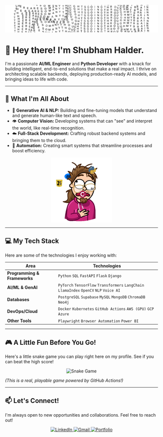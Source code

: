 <div align="center">
  <img src="https://github.com/ShubhamX-AI/ShubhamX-AI/blob/main/headergif1.gif" width="1100" alt="Header GIF">
</div>

# 👋 Hey there! I'm Shubham Halder.

I'm a passionate **AI/ML Engineer** and **Python Developer** with a knack for building intelligent, end-to-end solutions that make a real impact. I thrive on architecting scalable backends, deploying production-ready AI models, and bringing ideas to life with code.

---

## 🚀 What I'm All About

-   🧠 **Generative AI & NLP:** Building and fine-tuning models that understand and generate human-like text and speech.
-   👁️ **Computer Vision:** Developing systems that can "see" and interpret the world, like real-time recognition.
-   ☁️ **Full-Stack Development:** Crafting robust backend systems and bringing them to the cloud.
-   🤖 **Automation:** Creating smart systems that streamline processes and boost efficiency.

<div align="center">
  <img src="https://github.com/ShubhamX-AI/ShubhamX-AI/blob/main/profile.gif" width="200" alt="Coding GIF">
</div>

---

## 💻 My Tech Stack

Here are some of the technologies I enjoy working with:

| **Area**                  | **Technologies**                                                                                                        |
| ------------------------- | ----------------------------------------------------------------------------------------------------------------------- |
| **Programming & Frameworks** | `Python` `SQL` `FastAPI` `Flask` `Django`                                                                               |
| **AI/ML & GenAI**         | `PyTorch` `TensorFlow` `Transformers` `LangChain` `LlamaIndex` `OpenCV` `NLP` `Voice AI`                                    |
| **Databases**             | `PostgreSQL` `Supabase` `MySQL` `MongoDB` `ChromaDB` `Neo4j`                                                                |
| **DevOps/Cloud**          | `Docker` `Kubernetes` `GitHub Actions` `AWS (GPU)` `GCP` `Azure`                                                            |
| **Other Tools**           | `Playwright` `Browser Automation` `Power BI`                                                                              |

---

## 🎮 A Little Fun Before You Go!

Here's a little snake game you can play right here on my profile. See if you can beat the high score!

<div align="center">
  <img src="https://raw.githubusercontent.com/shubhamhalder/shubhamhalder/output/github-contribution-grid-snake.svg" alt="Snake Game">
</div>

*(This is a real, playable game powered by GitHub Actions!)*

---

## 📫 Let's Connect!

I'm always open to new opportunities and collaborations. Feel free to reach out!

<p align="center">
  <a href="https://linkedin.com/in/shubhamhalder" target="_blank">
    <img src="https://img.shields.io/badge/LinkedIn-0077B5?style=for-the-badge&logo=linkedin&logoColor=white" alt="LinkedIn">
  </a>
  <a href="mailto:shubhamworkonly@gmail.com">
    <img src="https://img.shields.io/badge/Gmail-D14836?style=for-the-badge&logo=gmail&logoColor=white" alt="Gmail">
  </a>
  <a href="https://shubhamhalder.netlify.app" target="_blank">
    <img src="https://img.shields.io/badge/Portfolio-255E63?style=for-the-badge&logo=react&logoColor=white" alt="Portfolio">
  </a>
</p>
